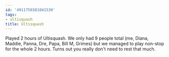 ```yaml
---
id: '4911756581041530'
tags:
- ultisquash
title: Ultisquash
---
```


Played 2 hours of Ultisquash. We only had 9 people total (me, Diana, Maddie, Panna, Dre, Papa, Bill M, Grimes) but we managed to play non-stop for the whole 2 hours. Turns out you really don't need to rest that much.
